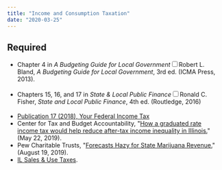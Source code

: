 ```yaml
---
title: "Income and Consumption Taxation"
date: "2020-03-25"
---
```


## Required

<ul>
<li><i class="fas fa-book"></i> Chapter 4 in <em>A Budgeting Guide for Local Government</em><span class="citation"><span><label for="sn-1" class="margin-toggle sidenote-number"></label><input type="checkbox" id="sn-1" class="margin-toggle"/><span class="sidenote">Robert L. Bland, <em>A Budgeting Guide for Local Government</em>, 3rd ed. (ICMA Press, 2013).<br />
<br />
</span></span></span></li>
<li><i class="fas fa-book"></i> Chapters 15, 16, and 17 in <em>State & Local Public Finance</em><span><label for="sn-2" class="margin-toggle sidenote-number"></label><input type="checkbox" id="sn-2" class="margin-toggle"/><span class="sidenote">Ronald C. Fisher, <em>State and Local Public Finance</em>, 4th ed. (Routledge, 2016)<br />
<br />
</span></span></li>
<li><i class="far fa-file-pdf"></i> <a href="https://www.irs.gov/pub/irs-pdf/p17.pdf">Publication 17 (2018), Your Federal Income Tax</a></li>
<li><i class="far fa-file-pdf"></i> Center for Tax and Budget Accountability, "<a href="/files/ctba-graduated-income.pdf">How a graduated rate income tax would help reduce after-tax income inequality in Illinois.</a>" (May 22, 2019).</li>
<li><i class="fas fa-external-link-alt"></i> Pew Charitable Trusts, "<a href="https://www.pewtrusts.org/en/research-and-analysis/issue-briefs/2019/08/forecasts-hazy-for-state-marijuana-revenue">Forecasts Hazy for State Marijuana Revenue.</a>" (August 19, 2019).</li>
<li><i class="fas fa-external-link-alt"></i> <a href="https://www2.illinois.gov/rev/research/taxinformation/sales/Pages/rot.aspx">IL Sales & Use Taxes</a>.</li>
</ul>
